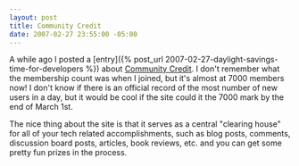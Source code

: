 ```yaml
---
layout: post
title: Community Credit
date: 2007-02-27 23:55:00 -05:00
---
```


A while ago I posted a [entry]({% post_url 2007-02-27-daylight-savings-time-for-developers %}) about [Community Credit](http://www.community-credit.com/). I don't remember what the membership count was when I joined, but it's almost at 7000 members now! I don't know if there is an official record of the most number of new users in a day, but it would be cool if the site could it the 7000 mark by the end of March 1st.

The nice thing about the site is that it serves as a central "clearing house" for all of your tech related accomplishments, such as blog posts, comments, discussion board posts, articles, book reviews, etc. and you can get some pretty fun prizes in the process.
